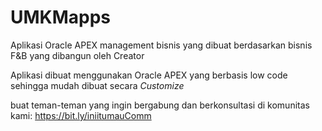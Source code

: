 # UMKMapps
Aplikasi Oracle APEX management bisnis yang dibuat berdasarkan bisnis F&amp;B yang dibangun oleh Creator

Aplikasi dibuat menggunakan Oracle APEX yang berbasis low code sehingga mudah dibuat secara _Customize_ 


buat teman-teman yang ingin bergabung dan berkonsultasi di komunitas kami: 
https://bit.ly/iniitumauComm

